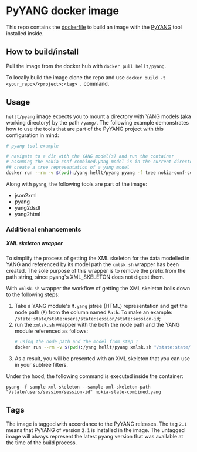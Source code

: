 # PyYANG docker image
This repo contains the [dockerfile](Dockerfile) to build an image with the [PyYANG](https://github.com/mbj4668/pyang) tool installed inside.

## How to build/install
Pull the image from the docker hub with `docker pull hellt/pyang`.

To locally build the image clone the repo and use `docker build -t <your_repo>/<project>:<tag> .` command.

## Usage
`hellt/pyang` image expects you to mount a directory with YANG models (aka working directory) by the path `/yang/`. The following example demonstrates how to use the tools that are part of the PyYANG project with this configuration in mind:

```bash
# pyang tool example

# navigate to a dir with the YANG model(s) and run the container
# assuming the nokia-conf-combined.yang model is in the current directory
## create a tree representation of a yang model
docker run --rm -v $(pwd):/yang hellt/pyang pyang -f tree nokia-conf-combined.yang
```
Along with `pyang`, the following tools are part of the image:

- json2xml
- pyang
- yang2dsdl
- yang2html

### Additional enhancements
##### XML skeleton wrapper
To simplify the process of getting the XML skeleton for the data modelled in YANG and referenced by its model path the `xmlsk.sh` wrapper has been created. The sole purpose of this wrapper is to remove the prefix from the path string, since pyang's XML_SKELETON does not digest them.

With `xmlsk.sh` wrapper the workflow of getting the XML skeleton boils down to the following steps:

1. Take a YANG module's `M.yang` jstree (HTML) representation and get the node path (`P`) from the column named `Path`. To make an example: `/state:state/state:users/state:session/state:session-id`;
2. run the `xmlsk.sh` wrapper with the both the node path and the YANG module referenced as follows:
    ```bash
    # using the node path and the model from step 1
    docker run --rm -v $(pwd):/yang hellt/pyang xmlsk.sh "/state:state/state:users/state:session/state:session-id" nokia-state-combined.yang
    ```
3. As a result, you will be presented with an XML skeleton that you can use in your subtree filters.

Under the hood, the following command is executed inside the container:
```
pyang -f sample-xml-skeleton --sample-xml-skeleton-path "/state/users/session/session-id" nokia-state-combined.yang
```

## Tags
The image is tagged with accordance to the PyYANG releases. The tag `2.1` means that PyYANG of version `2.1` is installed in the image. The untagged image will always represent the latest pyang version that was available at the time of the build process.
